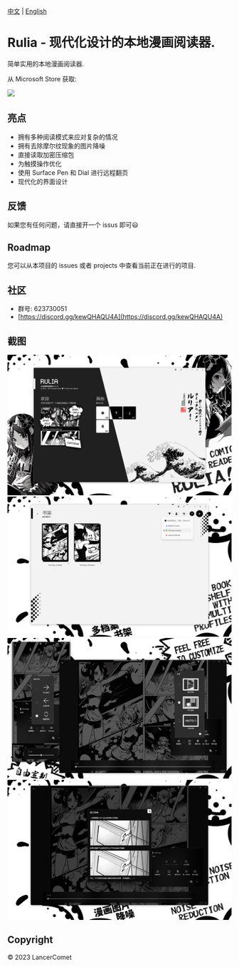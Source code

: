 [中文](README.CHS.md) | [English](README.md)

# Rulia - 现代化设计的本地漫画阅读器.

简单实用的本地漫画阅读器.

从 Microsoft Store 获取:

<a href="https://apps.microsoft.com/store/detail/9MVVLRZWRXX8?cid=github&launch=true&mode=mini">
  <img src="https://get.microsoft.com/images/zh-cn%20dark.svg" width="250" />
</a>

## 亮点

 - 拥有多种阅读模式来应对复杂的情况
 - 拥有去除摩尔纹现象的图片降噪
 - 直接读取加密压缩包
 - 为触摸操作优化
 - 使用 Surface Pen 和 Dial 进行远程翻页
 - 现代化的界面设计

## 反馈

如果您有任何问题，请直接开一个 issus 即可😃

## Roadmap

您可以从本项目的 issues 或者 projects 中查看当前正在进行的项目.

## 社区

 - 群号: 623730051
 - [https://discord.gg/kewQHAQU4A](https://discord.gg/kewQHAQU4A)

## 截图

![rulia](/images/chs-01.jpg)
![rulia](/images/chs-02.jpg)
![rulia](/images/chs-03.jpg)
![rulia](/images/chs-04.jpg)

## Copyright

© 2023 LancerComet
